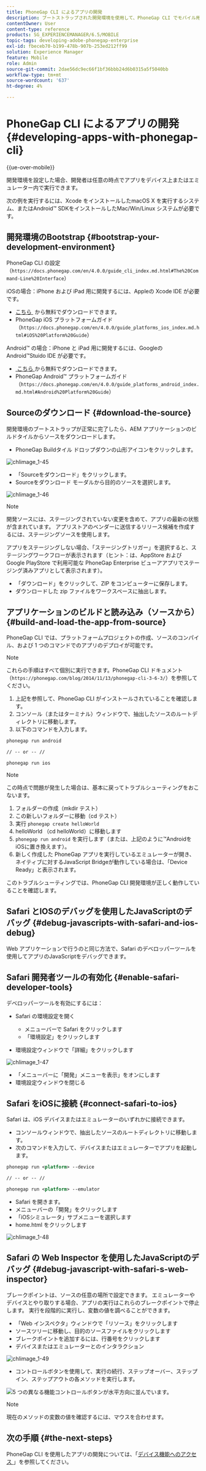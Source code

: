 ```yaml
---
title: PhoneGap CLI によるアプリの開発
description: ブートストラップされた開発環境を使用して、PhoneGap CLI でモバイル用アプリを開発する方法を説明します。
contentOwner: User
content-type: reference
products: SG_EXPERIENCEMANAGER/6.5/MOBILE
topic-tags: developing-adobe-phonegap-enterprise
exl-id: fbeceb70-b199-478b-907b-253ed212ff99
solution: Experience Manager
feature: Mobile
role: Admin
source-git-commit: 2dae56dc9ec66f1bf36bbb24d6b0315a5f5040bb
workflow-type: tm+mt
source-wordcount: '637'
ht-degree: 4%

---
```


# PhoneGap CLI によるアプリの開発{#developing-apps-with-phonegap-cli}

{{ue-over-mobile}}

開発環境を設定した場合、開発者は任意の時点でアプリをデバイス上またはエミュレーター内で実行できます。

次の例を実行するには、Xcode をインストールしたmacOS X を実行するシステム、またはAndroid™ SDKをインストールしたMac/Win/Linux システムが必要です。

## 開発環境のBootstrap {#bootstrap-your-development-environment}

PhoneGap CLI の設定（`https://docs.phonegap.com/en/4.0.0/guide_cli_index.md.html#The%20Command-Line%20Interface`）

iOSの場合：iPhone および iPad 用に開発するには、Appleの Xcode IDE が必要です。

* [&#x200B; こちら &#x200B;](https://idmsa.apple.com/IDMSWebAuth/signin?appIdKey=891bd3417a7776362562d2197f89480a8547b108fd934911bcbea0110d07f757&path=%2Fdownload%2F&rv=1) から無料でダウンロードできます。
* PhoneGap iOS プラットフォームガイド （`https://docs.phonegap.com/en/4.0.0/guide_platforms_ios_index.md.html#iOS%20Platform%20Guide`）

Android™ の場合：iPhone と iPad 用に開発するには、GoogleのAndroid™Stuido IDE が必要です。

* [&#x200B; こちら &#x200B;](https://developer.android.com/studio) から無料でダウンロードできます。
* PhoneGap Android™ プラットフォームガイド（`https://docs.phonegap.com/en/4.0.0/guide_platforms_android_index.md.html#Android%20Platform%20Guide`）

## Sourceのダウンロード {#download-the-source}

開発環境のブートストラップが正常に完了したら、AEM アプリケーションのビルドタイルからソースをダウンロードします。

* PhoneGap Buildタイル ドロップダウンの山形アイコンをクリックします。

![chlimage_1-45](assets/chlimage_1-45.png)

* 「Sourceをダウンロード」をクリックします。
* Sourceをダウンロード モーダルから目的のソースを選択します。

![chlimage_1-46](assets/chlimage_1-46.png)

>[!NOTE]
>
>開発ソースには、ステージングされていない変更を含めて、アプリの最新の状態が含まれています。 アプリストアのベンダーに送信するリリース候補を作成するには、ステージングソースを使用します。
>
>アプリをステージングしない場合、「ステージングトリガー」を選択すると、ステージングワークフローが表示されます（ヒント：は、AppStore およびGoogle PlayStore で利用可能な PhoneGap Enterprise ビューアアプリでステージング済みアプリとして表示されます）。

* 「ダウンロード」をクリックして、ZIP をコンピューターに保存します。
* ダウンロードした zip ファイルをワークスペースに抽出します。

## アプリケーションのビルドと読み込み（ソースから） {#build-and-load-the-app-from-source}

PhoneGap CLI では、プラットフォームプロジェクトの作成、ソースのコンパイル、および 1 つのコマンドでのアプリのデプロイが可能です。

>[!NOTE]
>
>これらの手順はすべて個別に実行できます。PhoneGap CLI ドキュメント （`https://phonegap.com/blog/2014/11/13/phonegap-cli-3-6-3/`）を参照してください。

1. 上記を参照して、PhoneGap CLI がインストールされていることを確認します。
1. コンソール（またはターミナル）ウィンドウで、抽出したソースのルートディレクトリに移動します。
1. 以下のコマンドを入力します。

```xml
phonegap run android

// -- or -- //

phonegap run ios
```

>[!NOTE]
>
>この時点で問題が発生した場合は、基本に戻ってトラブルシューティングをおこないます。
>
>1. フォルダーの作成（mkdir テスト）
>1. この新しいフォルダーに移動（cd テスト）
>1. 実行 `phonegap create helloWorld`
>1. helloWorld （cd helloWorld）に移動します
>1. `phonegap run android` を実行します（または、上記のように™AndroidをiOSに置き換えます）。
>1. 新しく作成した PhoneGap アプリを実行しているエミュレーターが開き、ネイティブに対するJavaScript Bridgeが動作している場合は、「Device Ready」と表示されます。
>
>このトラブルシューティングでは、PhoneGap CLI 開発環境が正しく動作していることを確認します。

## Safari とIOSのデバッグを使用したJavaScriptのデバッグ {#debug-javascripts-with-safari-and-ios-debug}

Web アプリケーションで行うのと同じ方法で、Safari のデベロッパーツールを使用してアプリのJavaScriptをデバッグできます。

## Safari 開発者ツールの有効化 {#enable-safari-developer-tools}

デベロッパーツールを有効にするには：

* Safari の環境設定を開く

   * メニューバーで Safari をクリックします
   * 「環境設定」をクリックします

* 環境設定ウィンドウで「詳細」をクリックします

![chlimage_1-47](assets/chlimage_1-47.png)

* 「メニューバーに「開発」メニューを表示」をオンにします
* 環境設定ウィンドウを閉じる

## Safari をiOSに接続 {#connect-safari-to-ios}

Safari は、iOS デバイスまたはエミュレーターのいずれかに接続できます。

* コンソールウィンドウで、抽出したソースのルートディレクトリに移動します。
* 次のコマンドを入力して、デバイスまたはエミュレーターでアプリを起動します。

```xml
phonegap run <platform> --device

// -- or -- //

phonegap run <platform> --emulator
```

* Safari を開きます。
* メニューバーの「開発」をクリックします
* 「iOSシミュレータ」サブメニューを選択します
* home.html をクリックします

![chlimage_1-48](assets/chlimage_1-48.png)

## Safari の Web Inspector を使用したJavaScriptのデバッグ {#debug-javascript-with-safari-s-web-inspector}

ブレークポイントは、ソースの任意の場所で設定できます。 エミュレーターやデバイスとやり取りする場合、アプリの実行はこれらのブレークポイントで停止します。 実行を段階的に実行し、変数の値を調べることができます。

* 「Web インスペクタ」ウィンドウで「リソース」をクリックします
* ソースツリーに移動し、目的のソースファイルをクリックします
* ブレークポイントを追加するには、行番号をクリックします
* デバイスまたはエミュレーターとのインタラクション

![chlimage_1-49](assets/chlimage_1-49.png)

* コントロールボタンを使用して、実行の続行、ステップオーバー、ステップイン、ステップアウトの各メソッドを実行します。

![5 つの異なる機能コントロールボタンが水平方向に並んでいます。](do-not-localize/chlimage_1-4.png)

>[!NOTE]
>
>現在のメソッドの変数の値を確認するには、マウスを合わせます。

## 次の手順 {#the-next-steps}

PhoneGap CLI を使用したアプリの開発については、「[&#x200B; デバイス機能へのアクセス &#x200B;](/help/mobile/phonegap-access-device-features.md)」を参照してください。

